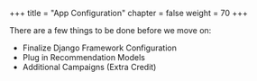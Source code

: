+++
title = "App Configuration"
chapter = false
weight = 70
+++

There are a few things to be done before we move on:

- Finalize Django Framework Configuration
- Plug in Recommendation Models
- Additional Campaigns (Extra Credit)